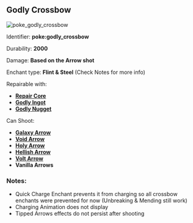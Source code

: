 ## Godly Crossbow
![poke_godly_crossbow](https://github.com/ItsMePok/PFE/assets/136857747/8ac541e6-5659-4d33-a4d1-53b5c61c6673)

Identifier: **poke:godly_crossbow**

Durability: **2000**

Damage: **Based on the Arrow shot**

Enchant type: **Flint & Steel** (Check Notes for more info)

Repairable with:
* **[Repair Core](https://github.com/ItsMePok/PFE/wiki/Repair-Core)**
* **[Godly Ingot](https://github.com/ItsMePok/PFE/wiki/Godly-Ingot)**
* **[Godly Nugget](https://github.com/ItsMePok/PFE/wiki/Godly-Nugget)**

Can Shoot:
* **[Galaxy Arrow](https://github.com/ItsMePok/PFE/wiki/Galaxy-Arrow)**
* **[Void Arrow](https://github.com/ItsMePok/PFE/wiki/Void-Arrow)**
* **[Holy Arrow](https://github.com/ItsMePok/PFE/wiki/Holy-Arrow)**
* **[Hellish Arrow](https://github.com/ItsMePok/PFE/wiki/Hellish-Arrow)**
* **[Volt Arrow](https://github.com/ItsMePok/PFE/wiki/Volt-Arrow)**
* **Vanilla Arrows**

### Notes: 
* Quick Charge Enchant prevents it from charging so all crossbow enchants were prevented for now (Unbreaking & Mending still work)
* Charging Animation does not display
* Tipped Arrows effects do not persist after shooting